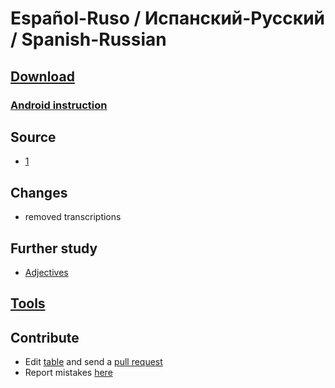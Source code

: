 # Español-Ruso / Испанский-Русский / Spanish-Russian

## [Download](./Es-Ru.apkg)

### [Android instruction](https://www.youtube.com/watch?v=i7r8Fqc1izs)

## Source

* [1](https://ankiweb.net/shared/info/1740835298)

## Changes

* removed transcriptions

## Further study

* [Adjectives](https://ankiweb.net/shared/info/1705158861)

## [Tools](../wiki.md#tools)

## Contribute

* Edit [table](./Es-Ru.txt) and send a [pull request](https://docs.github.com/en/github/collaborating-with-pull-requests/proposing-changes-to-your-work-with-pull-requests/creating-a-pull-request)
* Report mistakes [here](https://github.com/br4ch1st0chr0n3/anki-decks/discussions/11)
